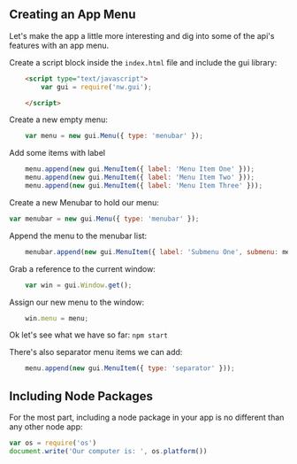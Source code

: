 ## Creating an App Menu

Let's make the app a little more interesting and dig into some of the api's features with an app menu.

Create a script block inside the `index.html` file and include the gui library:

``` html
    <script type="text/javascript">
        var gui = require('nw.gui');

    </script>
```

Create a new empty menu:

``` js
    var menu = new gui.Menu({ type: 'menubar' });
```

Add some items with label

``` js
    menu.append(new gui.MenuItem({ label: 'Menu Item One' }));
    menu.append(new gui.MenuItem({ label: 'Menu Item Two' }));
    menu.append(new gui.MenuItem({ label: 'Menu Item Three' }));
```

Create a new Menubar to hold our menu:
``` js
var menubar = new gui.Menu({ type: 'menubar' });
```

Append the menu to the menubar list:
``` js
    menubar.append(new gui.MenuItem({ label: 'Submenu One', submenu: menu}));
```

Grab a reference to the current window:
``` js
    var win = gui.Window.get();
```

Assign our new menu to the window:
``` js
    win.menu = menu;
```

Ok let's see what we have so far: `npm start`

There's also separator menu items we can add:
``` js
    menu.append(new gui.MenuItem({ type: 'separator' }));
```

## Including Node Packages

For the most part, including a node package in your app is no different than any other node app:

``` js
var os = require('os')
document.write('Our computer is: ', os.platform())

```
